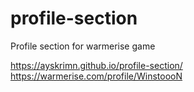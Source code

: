 # profile-section
Profile section for warmerise game


 https://ayskrimn.github.io/profile-section/
 https://warmerise.com/profile/WinstoooN
